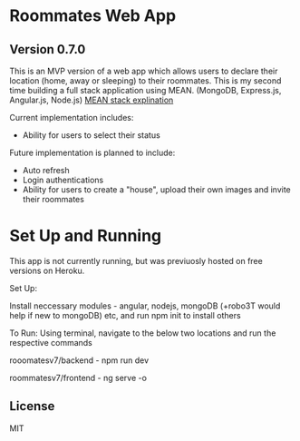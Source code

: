 # Roommates Web App
## Version 0.7.0

This is an MVP version of a web app which allows users to declare their location (home, away or sleeping) to their roommates.
This is my second time building a full stack application using MEAN.
(MongoDB, Express.js, Angular.js, Node.js) [MEAN stack explination](https://www.mongodb.com/mean-stack)

Current implementation includes: 
- Ability for users to select their status

Future implementation is planned to include:
- Auto refresh 
- Login authentications
- Ability for users to create a "house", upload their own images and invite their roommates

# Set Up and Running 
This app is not currently running, but was previuosly hosted on free versions on Heroku.

Set Up:

Install neccessary modules - angular, nodejs, mongoDB (+robo3T would help if new to mongoDB) etc, and run npm init to install others

To Run:
Using terminal, navigate to the below two locations and run the respective commands

rooomatesv7/backend - npm run dev

roommatesv7/frontend - ng serve -o

## License

MIT

